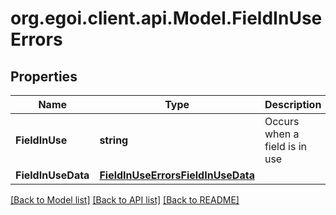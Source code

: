 
# org.egoi.client.api.Model.FieldInUseErrors

## Properties

Name | Type | Description | Notes
------------ | ------------- | ------------- | -------------
**FieldInUse** | **string** | Occurs when a field is in use | [optional] 
**FieldInUseData** | [**FieldInUseErrorsFieldInUseData**](FieldInUseErrorsFieldInUseData.md) |  | [optional] 

[[Back to Model list]](../README.md#documentation-for-models)
[[Back to API list]](../README.md#documentation-for-api-endpoints)
[[Back to README]](../README.md)

